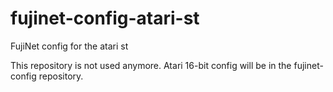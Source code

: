 # fujinet-config-atari-st
FujiNet config for the atari st

This repository is not used anymore. Atari 16-bit config will be in the fujinet-config repository.
